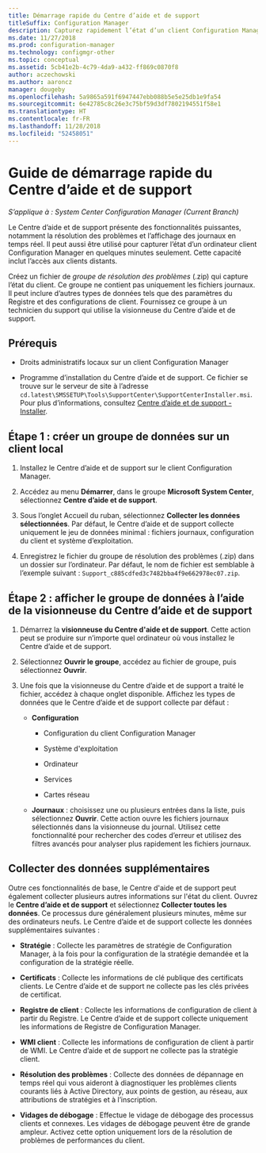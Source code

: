 ```yaml
---
title: Démarrage rapide du Centre d’aide et de support
titleSuffix: Configuration Manager
description: Capturez rapidement l’état d’un client Configuration Manager pour le dépannage.
ms.date: 11/27/2018
ms.prod: configuration-manager
ms.technology: configmgr-other
ms.topic: conceptual
ms.assetid: 5cb41e2b-4c79-4da9-a432-ff869c0870f8
author: aczechowski
ms.author: aaroncz
manager: dougeby
ms.openlocfilehash: 5a9865a591f6947447ebb088b5e5e25db1e9fa54
ms.sourcegitcommit: 6e42785c8c26e3c75bf59d3df7802194551f58e1
ms.translationtype: HT
ms.contentlocale: fr-FR
ms.lasthandoff: 11/28/2018
ms.locfileid: "52458051"
---
```

# <a name="support-center-quickstart-guide"></a>Guide de démarrage rapide du Centre d’aide et de support

*S’applique à : System Center Configuration Manager (Current Branch)*

Le Centre d’aide et de support présente des fonctionnalités puissantes, notamment la résolution des problèmes et l’affichage des journaux en temps réel. Il peut aussi être utilisé pour capturer l’état d’un ordinateur client Configuration Manager en quelques minutes seulement. Cette capacité inclut l’accès aux clients distants.

Créez un fichier de *groupe de résolution des problèmes* (.zip) qui capture l’état du client. Ce groupe ne contient pas uniquement les fichiers journaux. Il peut inclure d’autres types de données tels que des paramètres du Registre et des configurations de client. Fournissez ce groupe à un technicien du support qui utilise la visionneuse du Centre d’aide et de support.



## <a name="prerequisites"></a>Prérequis

- Droits administratifs locaux sur un client Configuration Manager  

- Programme d’installation du Centre d’aide et de support. Ce fichier se trouve sur le serveur de site à l’adresse `cd.latest\SMSSETUP\Tools\SupportCenter\SupportCenterInstaller.msi`. Pour plus d’informations, consultez [Centre d’aide et de support - Installer](/sccm/core/support/support-center#install).  



## <a name="step-1-create-a-data-bundle-on-a-local-client"></a>Étape 1 : créer un groupe de données sur un client local

1.  Installez le Centre d’aide et de support sur le client Configuration Manager.  

2.  Accédez au menu **Démarrer**, dans le groupe **Microsoft System Center**, sélectionnez **Centre d’aide et de support**.  

3.  Sous l’onglet Accueil du ruban, sélectionnez **Collecter les données sélectionnées**. Par défaut, le Centre d’aide et de support collecte uniquement le jeu de données minimal : fichiers journaux, configuration du client et système d’exploitation.  

4.  Enregistrez le fichier du groupe de résolution des problèmes (.zip) dans un dossier sur l’ordinateur. Par défaut, le nom de fichier est semblable à l’exemple suivant : `Support_c885cdfed3c7482bba4f9e662978ec07.zip`.  



## <a name="step-2-view-the-data-bundle-using-support-center-viewer"></a>Étape 2 : afficher le groupe de données à l’aide de la visionneuse du Centre d’aide et de support

1.  Démarrez la **visionneuse du Centre d'aide et de support**. Cette action peut se produire sur n’importe quel ordinateur où vous installez le Centre d’aide et de support.  

2.  Sélectionnez **Ouvrir le groupe**, accédez au fichier de groupe, puis sélectionnez **Ouvrir**.  

3.  Une fois que la visionneuse du Centre d’aide et de support a traité le fichier, accédez à chaque onglet disponible. Affichez les types de données que le Centre d’aide et de support collecte par défaut :  

    - **Configuration**  

        - Configuration du client Configuration Manager  

        - Système d'exploitation  

        - Ordinateur  

        - Services  

        - Cartes réseau  

    - **Journaux** : choisissez une ou plusieurs entrées dans la liste, puis sélectionnez **Ouvrir**. Cette action ouvre les fichiers journaux sélectionnés dans la visionneuse du journal. Utilisez cette fonctionnalité pour rechercher des codes d’erreur et utilisez des filtres avancés pour analyser plus rapidement les fichiers journaux.  



## <a name="collect-more-data"></a>Collecter des données supplémentaires

Outre ces fonctionnalités de base, le Centre d'aide et de support peut également collecter plusieurs autres informations sur l'état du client. Ouvrez le **Centre d’aide et de support** et sélectionnez **Collecter toutes les données**. Ce processus dure généralement plusieurs minutes, même sur des ordinateurs neufs. Le Centre d’aide et de support collecte les données supplémentaires suivantes :

  - **Stratégie** : Collecte les paramètres de stratégie de Configuration Manager, à la fois pour la configuration de la stratégie demandée et la configuration de la stratégie réelle.  

  - **Certificats** : Collecte les informations de clé publique des certificats clients. Le Centre d’aide et de support ne collecte pas les clés privées de certificat.  

  - **Registre de client** : Collecte les informations de configuration de client à partir du Registre. Le Centre d’aide et de support collecte uniquement les informations de Registre de Configuration Manager.  

  - **WMI client** : Collecte les informations de configuration de client à partir de WMI. Le Centre d’aide et de support ne collecte pas la stratégie client.  

  - **Résolution des problèmes** : Collecte des données de dépannage en temps réel qui vous aideront à diagnostiquer les problèmes clients courants liés à Active Directory, aux points de gestion, au réseau, aux attributions de stratégies et à l’inscription.  

  - **Vidages de débogage** : Effectue le vidage de débogage des processus clients et connexes. Les vidages de débogage peuvent être de grande ampleur. Activez cette option uniquement lors de la résolution de problèmes de performances du client.  

